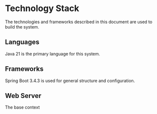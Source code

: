 # Technology Stack

The technologies and frameworks described in this document are used to build the system.

## Languages

Java 21 is the primary language for this system.

## Frameworks

Spring Boot 3.4.3 is used for general structure and configuration.

## Web Server

The base context 